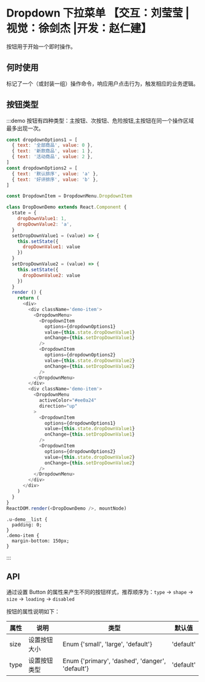 # Dropdown 下拉菜单 【交互：刘莹莹 |视觉：徐剑杰 |开发：赵仁建】

按钮用于开始一个即时操作。

## 何时使用

标记了一个（或封装一组）操作命令，响应用户点击行为，触发相应的业务逻辑。

## 按钮类型

:::demo 按钮有四种类型：主按钮、次按钮、危险按钮,主按钮在同一个操作区域最多出现一次。

```js
const dropdownOptions1 = [
  { text: '全部商品', value: 0 },
  { text: '新款商品', value: 1 },
  { text: '活动商品', value: 2 },
]
const dropdownOptions2 = [
  { text: '默认排序', value: 'a' },
  { text: '好评排序', value: 'b' },
]

const DropdownItem = DropdownMenu.DropdownItem

class DropDownDemo extends React.Component {
  state = {
    dropDownValue1: 1,
    dropDownValue2: 'a',
  }
  setDropDownValue1 = (value) => {
    this.setState({
      dropDownValue1: value
    })
  }
  setDropDownValue2 = (value) => {
    this.setState({
      dropDownValue2: value
    })
  }
  render () {
    return (
      <div>
        <div className='demo-item'>
          <DropdownMenu>
            <DropdownItem
              options={dropdownOptions1}
              value={this.state.dropDownValue1}
              onChange={this.setDropDownValue1}
            />
            <DropdownItem
              options={dropdownOptions2}
              value={this.state.dropDownValue2}
              onChange={this.setDropDownValue2}
            />
          </DropdownMenu>
        </div>
        <div className='demo-item'>
          <DropdownMenu
            activeColor="#ee0a24"
            direction="up"
          >
            <DropdownItem
              options={dropdownOptions1}
              value={this.state.dropDownValue1}
              onChange={this.setDropDownValue1}
            />
            <DropdownItem
              options={dropdownOptions2}
              value={this.state.dropDownValue2}
              onChange={this.setDropDownValue2}
            />
          </DropdownMenu>
        </div>
      </div>
    )
  }
}
ReactDOM.render(<DropDownDemo />, mountNode)
```

```less
.u-demo__list {
  padding: 0;
}
.demo-item {
  margin-bottom: 150px;
}
```

:::

## API

通过设置 Button 的属性来产生不同的按钮样式，推荐顺序为：`type` -> `shape` -> `size` -> `loading` -> `disabled`

按钮的属性说明如下：

| 属性 | 说明         | 类型                                            | 默认值    |
| ---- | ------------ | ----------------------------------------------- | --------- |
| size | 设置按钮大小 | Enum {'small', 'large', 'default'}              | 'default' |
| type | 设置按钮类型 | Enum {'primary', 'dashed', 'danger', 'default'} | 'default' |
